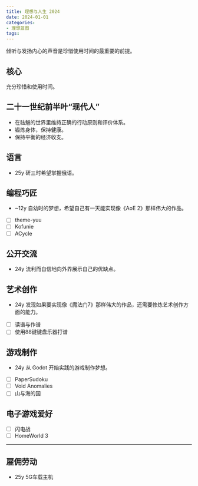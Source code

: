 ```yaml
---
title: 理想与人生 2024
date: 2024-01-01
categories:
- 理想蓝图
tags:
---
```


倾听与发扬内心的声音是珍惜使用时间的最重要的前提。

## 核心

充分珍惜和使用时间。

## 二十一世纪前半叶“现代人”

- 在祛魅的世界里维持正确的行动原则和评价体系。
- 锻炼身体，保持健康。
- 保持平衡的经济收支。

## 语言

- 25y 研三时希望掌握俄语。

## 编程巧匠

- ~12y 自幼时的梦想，希望自己有一天能实现像《AoE 2》那样伟大的作品。

- [ ] theme-yuu
- [ ] Kofunie
- [ ] ACycle

## 公开交流

- 24y 流利而自信地向外界展示自己的优缺点。

## 艺术创作

- 24y 发现如果要实现像《魔法门7》那样伟大的作品，还需要修炼艺术创作方面的能力。

- [ ] 读谱与作谱
- [ ] 使用88键键盘乐器打谱

## 游戏制作

- 24y 从 Godot 开始实践的游戏制作梦想。

- [ ] PaperSudoku
- [ ] Void Anomalies
- [ ] 山与海的国

## 电子游戏爱好

- [ ] 闪电战
- [ ] HomeWorld 3

---

## 雇佣劳动

- 25y 5G车载主机

